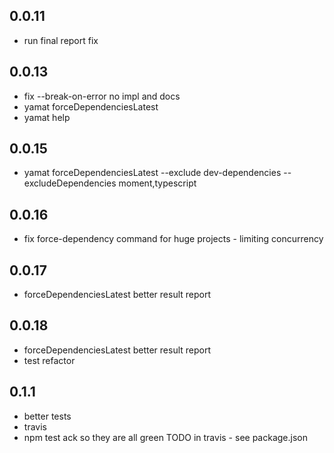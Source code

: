 ## 0.0.11

 * run final report fix

## 0.0.13

 * fix --break-on-error no impl and docs
 * yamat forceDependenciesLatest
 * yamat help

 ## 0.0.15

 * yamat forceDependenciesLatest --exclude dev-dependencies --excludeDependencies moment,typescript

## 0.0.16

 * fix force-dependency command for huge projects - limiting concurrency

## 0.0.17

 * forceDependenciesLatest better result report

## 0.0.18

 * forceDependenciesLatest better result report
 * test refactor

## 0.1.1
 * better tests 
 * travis
 * npm test ack so they are all green TODO in travis - see package.json
